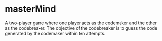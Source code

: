 # masterMind
A two-player game where one player acts as the codemaker and the other as the codebreaker. The objective of the codebreaker is to guess the code generated by the codemaker within ten attempts.
